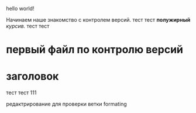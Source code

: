 hello world!

Начинаем наше знакомство с контролем версий. тест
тест
**полужирный**
*курсив.*
тест
тест
# первый файл по контролю версий
# заголовок
тест
тест 111

редактрирование для проверки ветки formating